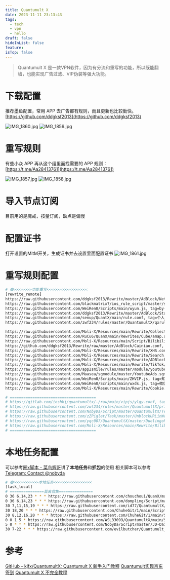 ```yaml
---
title: Quantumult X
date: 2023-11-11 23:13:43
tags:
  - tech
  - vpn
  - hello
draft: false
hideInList: false
feature: 
isTop: false
---
```


> Quantumult X 是一款VPN软件，因为有分流和重写的功能，所以既能翻墙，也能实现广告过滤、VIP伪装等强大功能。

# 下载配置
推荐墨鱼配置，常用 APP 去广告都有规则，而且更新也比较勤快。  
[https://github.com/ddgksf2013](https://github.com/ddgksf2013)  

![IMG_1860.jpg](https://bestkxt.oss-cn-guangzhou.aliyuncs.com/img/202311112340370.jpg)
![IMG_1859.jpg](https://bestkxt.oss-cn-guangzhou.aliyuncs.com/img/202311112341041.jpg)


# 重写规则
有些小众 APP 再从这个组里面找需要的 APP 规则：  
[https://t.me/Aa28413761](https://t.me/Aa28413761)

![IMG_1857.jpg](https://bestkxt.oss-cn-guangzhou.aliyuncs.com/img/202311112339518.jpg)
![IMG_1858.jpg](https://bestkxt.oss-cn-guangzhou.aliyuncs.com/img/202311112338375.jpg)


# 导入节点订阅
目前用的是魔戒，按量订阅，缺点是偏慢

# 配置证书
打开设置的MitM开关，生成证书并去设置里面配置证书
![IMG_1861.jpg](https://bestkxt.oss-cn-guangzhou.aliyuncs.com/img/202311112337506.jpg)




<!--more-->
# 重写规则配置

```bash
# 🟢>>>>>>>>功能重写<<<<<<<<<<<<<<<<<<
[rewrite_remote]
https://raw.githubusercontent.com/ddgksf2013/Rewrite/master/AdBlock/Netease.conf, tag=网易云音乐, update-interval=172800, opt-parser=false, enabled=true
https://raw.githubusercontent.com/blackmatrix7/ios_rule_script/master/script/zheye/zheye.snippet, tag=知乎新版, update-interval=172800, opt-parser=false, enabled=true
https://raw.githubusercontent.com/WeiRen0/Scripts/main/wyun.js, tag=by-伟人,网易云音乐, update-interval=172800, opt-parser=true, enabled=false
https://raw.githubusercontent.com/ddgksf2013/Rewrite/master/AdBlock/StartUp.conf, tag=去开屏, update-interval=172800, opt-parser=false, enabled=true
https://raw.githubusercontent.com/senup/QuantX/main/rule.conf, tag=个人配置, update-interval=172800, opt-parser=true, enabled=false
https://raw.githubusercontent.com/zwf234/rules/master/QuantumultX/qxrules.conf, tag=齐心规则, update-interval=172800, opt-parser=true, enabled=false

https://raw.githubusercontent.com/Moli-X/Resources/main/Rewrite/Collections.conf, tag=𝑪𝒐𝒍𝒍𝒆𝒄𝒕𝒊𝒐𝒏𝒔, update-interval=172800, opt-parser=true, inserted-resource=true, enabled=false
https://raw.githubusercontent.com/RuCu6/QuanX/main/Rewrites/Cube/amap.snippet, tag=高德净化, update-interval=172800, opt-parser=false, inserted-resource=true, enabled=true
https://raw.githubusercontent.com/Moli-X/Resources/main/Script/Bilibili/AD_Bilibili.conf, tag=哔哩广告, update-interval=172800, opt-parser=false, enabled=true
https://github.com/ddgksf2013/Rewrite/raw/master/AdBlock/Cainiao.conf, tag=菜鸟裹裹, update-interval=172800, opt-parser=true, enabled=false
https://raw.githubusercontent.com/Moli-X/Resources/main/Rewrite/XHS.conf, tag=小红书, update-interval=172800, opt-parser=true, enabled=true
https://raw.githubusercontent.com/Moli-X/Resources/main/Rewrite/Search.conf, tag=超级搜索, update-interval=172800, opt-parser=true, enabled=false
https://raw.githubusercontent.com/Moli-X/Resources/main/Rewrite/ADBlock.conf, tag=ADBlock, update-interval=172800, opt-parser=true, enabled=true
https://raw.githubusercontent.com/Moli-X/Resources/main/Rewrite/TikTok/TikTok-US.conf, tag=𝑻𝒊𝒌𝑻𝒐𝒌, update-interval=86400, opt-parser=true, enabled=false
https://raw.githubusercontent.com/app2smile/rules/master/module/youtube.sgmodule, tag=油管广告, update-interval=172800, opt-parser=true, enabled=false
https://raw.githubusercontent.com/Maasea/sgmodule/master/YoutubeAds.sgmodule, tag=油管画中画, update-interval=172800, opt-parser=true, enabled=false
https://raw.githubusercontent.com/WeiRen0/Scripts/main/ZHVIP.js, tag=知乎会员, update-interval=172800, opt-parser=true, enabled=false
https://raw.githubusercontent.com/WeiRen0/Scripts/main/wxds.js, tag=微信读书, update-interval=172800, opt-parser=true, enabled=true
https://raw.githubusercontent.com/Moli-X/Resources/main/Rewrite/Cookie.conf, tag=Cookie, update-interval=172800, opt-parser=true, enabled=false

# ======================================
# https://gitlab.com/ioshkj/quantumultx/-/raw/main/vipjs/ylgy.conf, tag=𝑺𝒉𝒆𝒆𝒑, update-interval=172800, opt-parser=true, enabled=false
# https://raw.githubusercontent.com/zwf234/rules/master/QuantumultX/price.conf, tag=京东淘宝比价, update-interval=172800, opt-parser=true, enabled=true
# https://raw.githubusercontent.com/NobyDa/Script/master/QuantumultX/TestFlightDownload.conf , tag=TestFlight区域限制解除, update-interval=172800, opt-parser=false, enabled=true
# https://raw.githubusercontent.com/zZPiglet/Task/master/UnblockURLinWeChat.conf, tag=微信跳过中间界面, update-interval=172800, opt-parser=true, enabled=true
# https://raw.githubusercontent.com/yqc007/QuantumultX/master/DuolingoPlusCrack.js, tag=𝑫𝒖𝒐𝒍𝒊𝒏𝒈𝒐, update-interval=172800, opt-parser=true, enabled=true
# https://raw.githubusercontent.com/Moli-X/Resources/main/Rewrite/Bilibili/AutoBilibili.conf, tag=哔哩换区, update-interval=172800, opt-parser=false, enabled=true
# ======================================
```



# 本地任务配置
可以参考[圈x脚本 - 菜鸟辉哥](https://www.cnblogs.com/zh76412950/p/17207805.html)讲了**本地任务**和**抓包**的使用
相关脚本可以参考[Telegram: Contact @nobyda](https://t.me/nobyda)
```bash
# 🟢>>>>>>>>>>>本地任务<<<<<<<<<<<<<<<<<
[task_local]
# ===============莫离收集===============
0 36 6,14,23 * * * https://raw.githubusercontent.com/chouchoui/QuanX/master/Scripts/testflight/Auto_join_TF.js, tag=TestFlight自动加入, img-url=https://raw.githubusercontent.com/Orz-3/mini/master/Color/testflight.png, enabled=false
0 36 6,14,23 * * * https://raw.githubusercontent.com/dompling/Script/master/jd/jd_cookie_search.js, tag=京东检测, img-url=https://raw.githubusercontent.com/FoKit/Quantumult-X/main/images/check.png, enabled=false
30 7,11,15,19 * * * https://raw.githubusercontent.com/id77/QuantumultX/master/task/jdWuLiu.js, tag=京东物流, img-url=https://raw.githubusercontent.com/NobyDa/mini/master/Color/jd.png, enabled=false
30 18,20 * * * https://raw.githubusercontent.com/ChuheGit/1/main/Script/jd_scripts/jd_unsubscribe.js, tag=京东取关, img-url=https://raw.githubusercontent.com/NobyDa/mini/master/Color/jd.png, enabled=false
30 8,12,16,20 * * * https://raw.githubusercontent.com/ChuheGit/1/main/Script/jd_scripts/jd_bean_change.js, tag=京豆变动, img-url=https://raw.githubusercontent.com/ChuheGit/1/main/QuantumultX/Gallery/API-Icon/jd_bean_change.png, enabled=false
0 0 1 5 * https://raw.githubusercontent.com/WSL33099/QuantumultX/main/Script/JD/ClCart.js, tag=清空购物车, img-url=https://raw.githubusercontent.com/Orz-3/mini/master/Color/jd.png, enabled=false
5 0 * * * https://raw.githubusercontent.com/NobyDa/Script/master/JD-DailyBonus/JD_DailyBonus.js, tag=京东签到, img-url=https://raw.githubusercontent.com/NobyDa/mini/master/Color/jd.png, enabled=false
30 7-22 * * * https://raw.githubusercontent.com/evilbutcher/Quantumult_X/master/check_in/appstore/AppMonitor.js, tag=软件监控, img-url=https://raw.githubusercontent.com/WSL33099/QuantumultX/main/Icon/Test/App-Store.PNG, enabled=false
```





 # 参考
 [GitHub - kjfx/QuantumultX: Quantumult X 新手入门教程](https://github.com/kjfx/QuantumultX/)
 [Quantumult实现京东签到](https://www.youtube.com/watch?v=QUNzXesYMOo)
 [Quantumult X 不完全教程](https://www.notion.so/Quantumult-X-1d32ddc6e61c4892ad2ec5ea47f00917)